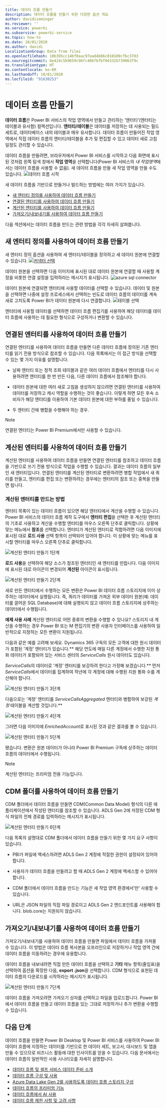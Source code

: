 ```yaml
---
title: 데이터 흐름 만들기
description: 데이터 흐름을 만들기 위한 다양한 옵션 개요
author: davidiseminger
ms.reviewer: ''
ms.service: powerbi
ms.subservice: powerbi-service
ms.topic: how-to
ms.date: 10/01/2020
ms.author: davidi
LocalizationGroup: Data from files
ms.openlocfilehash: 10b395cc14bf0aac97ead4b86c010109cfbc3703
ms.sourcegitcommit: be424c5b9659c96fc40bfbfbf04332b739063f9c
ms.translationtype: HT
ms.contentlocale: ko-KR
ms.lasthandoff: 10/01/2020
ms.locfileid: "91638253"
---
```

# <a name="creating-a-dataflow"></a>데이터 흐름 만들기
**데이터 흐름**은 Power BI 서비스의 작업 영역에서 만들고 관리하는 ‘엔터티’(엔터티는 테이블과 유사함) 컬렉션입니다. **엔터티/테이블**은 데이터를 저장하는 데 사용되는 필드 세트로, 데이터베이스 내의 테이블과 매우 유사합니다. 데이터 흐름이 만들어진 작업 영역에서 직접 데이터 흐름의 엔터티/테이블을 추가 및 편집할 수 있고 데이터 새로 고침 일정도 관리할 수 있습니다.

데이터 흐름을 만들려면, 브라우저에서 Power BI 서비스를 시작하고 다음 화면에 표시된 것처럼 왼쪽 탐색 창에서 **작업 영역**을 선택합니다(Power BI 서비스의 *내 작업영역*에서는 데이터 흐름을 사용할 수 없음). 새 데이터 흐름을 만들 새 작업 영역을 만들 수도 있습니다.
![데이터 흐름 시작](media/dataflows-create/create-options.png)

새 데이터 흐름을 기반으로 만들거나 빌드하는 방법에는 여러 가지가 있습니다.

* [새 엔터티 정의를 사용하여 데이터 흐름 만들기](#create-a-dataflow-using-define-new-entities)
* [연결된 엔터티를 사용하여 데이터 흐름 만들기](#create-a-dataflow-using-linked-entities)
* [계산된 엔터티를 사용하여 데이터 흐름 만들기](#create-a-dataflow-using-a-computed-entity)
* [가져오기/내보내기를 사용하여 데이터 흐름 만들기](#create-a-dataflow-using-importexport)

다음 섹션에서는 데이터 흐름을 만드는 관련 방법을 각각 자세히 살펴봅니다.

## <a name="create-a-dataflow-using-define-new-entities"></a>새 엔터티 정의를 사용하여 데이터 흐름 만들기

새 엔터티 정의 옵션을 사용하여 새 엔터티/테이블을 정의하고 새 데이터 원본에 연결할 수 있습니다.
[ ![커넥터 선택](media/dataflows-create/create-connectors.png) ](media/dataflows-create/create-connectors.png#lightbox)

데이터 원본을 선택하면 다음 이미지에 표시된 대로 데이터 원본에 연결할 때 사용할 계정을 비롯한 연결 설정을 입력하라는 메시지가 표시됩니다.
![azure sql connector](media/dataflows-create/azure-sql-connector.png)

데이터 원본에 연결되면 엔터티에 사용할 데이터를 선택할 수 있습니다. 데이터 및 원본을 선택하면 나중에 설정 프로세스에서 선택하는 빈도로 데이터 흐름의 데이터를 계속 새로 고치도록 Power BI가 데이터 원본에 다시 연결합니다.
![테이블 선택](media/dataflows-create/choose-table.png)

엔터티에 사용할 데이터를 선택하면 데이터 흐름 편집기를 사용하여 해당 데이터를 데이터 흐름에 사용하는 데 필요한 형식으로 구성하거나 변환할 수 있습니다. 

## <a name="create-a-dataflow-using-linked-entities"></a>연결된 엔터티를 사용하여 데이터 흐름 만들기

연결된 엔터티를 사용하여 데이터 흐름을 만들면 다른 데이터 흐름에 정의된 기존 엔터티를 읽기 전용 방식으로 참조할 수 있습니다. 다음 목록에서는 이 접근 방식을 선택할 수 있는 몇 가지 이유를 설명합니다.

* 날짜 엔터티 또는 정적 조회 테이블과 같은 여러 데이터 흐름에서 엔터티를 다시 사용하려면 엔터티를 한 번 만든 다음, 다른 데이터 흐름에서 참조해야 합니다.

* 데이터 원본에 대한 여러 새로 고침을 생성하지 않으려면 연결된 엔터티를 사용하여 데이터를 저장하고 캐시 역할을 수행하는 것이 좋습니다. 이렇게 하면 모든 후속 소비자가 해당 엔터티를 이용하여 기본 데이터 원본에 대한 부하를 줄일 수 있습니다.

* 두 엔터티 간에 병합을 수행해야 하는 경우.

> [!NOTE]
> 연결된 엔터티는 Power BI Premium에서만 사용할 수 있습니다.

## <a name="create-a-dataflow-using-a-computed-entity"></a>계산된 엔터티를 사용하여 데이터 흐름 만들기

계산된 엔터티를 사용하여 데이터 흐름을 만들면 연결된 엔터티를 참조하고 데이터 흐름을 기반으로 쓰기 전용 방식으로 작업을 수행할 수 있습니다. 결과는 데이터 흐름의 일부인 새 엔터티입니다. 연결된 엔터티를 계산된 엔터티로 변환하려면 병합 작업에서 새 쿼리를 만들고, 엔터티를 편집 또는 변환하려는 경우에는 엔터티의 참조 또는 중복을 만들면 됩니다.

### <a name="how-to-create-computed-entities"></a>계산된 엔터티를 만드는 방법

엔터티 목록이 있는 데이터 흐름이 있으면 해당 엔터티에서 계산을 수행할 수 있습니다.
Power BI 서비스의 데이터 흐름 제작 도구에서 **엔터티 편집**을 선택한 후 계산된 엔터티의 기초로 사용하고 계산을 수행할 엔터티를 마우스 오른쪽 단추로 클릭합니다. 상황에 맞는 메뉴에서 **참조**를 선택합니다.
엔터티가 계산된 엔터티로 적합하려면 다음 이미지에 표시된 대로 **로드 사용** 선택 항목이 선택되어 있어야 합니다. 이 상황에 맞는 메뉴를 표시할 엔터티를 마우스 오른쪽 단추로 클릭합니다.

![계산된 엔터티 만들기 1단계](media/dataflows-create/computed-entity-step-1.png)

**로드 사용**을 선택하여 해당 소스가 참조된 엔터티인 새 엔터티를 만듭니다. 다음 이미지에 표시된 대로 아이콘이 변경되어 **계산된** 아이콘이 표시됩니다.

![계산된 엔터티 만들기 2단계](media/dataflows-create/computed-entity-step-2.png)

새로 만든 엔터티에서 수행하는 모든 변환은 Power BI 데이터 흐름 스토리지에 이미 상주하는 데이터에서 실행됩니다. 즉, 쿼리가 데이터를 가져온 외부 데이터 원본(예: 데이터를 끌어온 SQL Database)에 대해 실행되지 않고 데이터 흐름 스토리지에 상주하는 데이터에서 수행됩니다.

**예제 사용 사례** 계산된 엔터티로 어떤 종류의 변환을 수행할 수 있나요? 스토리지 내 계산을 수행하는 경우 Power BI 또는 M 편집기의 변환 사용자 인터페이스를 사용하여 일반적으로 지정하는 모든 변환이 지원됩니다.

다음과 같은 예를 고려해 보세요. Dynamics 365 구독의 모든 고객에 대한 원시 데이터가 포함된 ‘계정’ 엔터티가 있습니다.** 해당 연도에 매일 다른 계정에서 수행한 지원 통화 데이터가 포함되어 있는 서비스 센터의 *ServiceCalls* 원시 데이터도 있습니다.

*ServiceCalls*의 데이터로 ‘계정’ 엔터티를 보강하려 한다고 가정해 보겠습니다.**
먼저 *ServiceCalls*에서 데이터를 집계하여 작년에 각 계정에 대해 수행된 지원 통화 수를 계산해야 합니다.

![계산된 엔터티 만들기 3단계](media/dataflows-create/computed-entity-step-3.png)

다음으로는 ‘계정’ 엔터티를 *ServiceCallsAggregated* 엔터티와 병합하여 보강된 *계정* 테이블을 계산할 것입니다.**

![계산된 엔터티 만들기 4단계](media/dataflows-create/computed-entity-step-4.png)

그러면 다음 이미지에 *EnrichedAccount*로 표시된 것과 같은 결과를 볼 수 있습니다.

![계산된 엔터티 만들기 5단계](media/dataflows-create/computed-entity-step-5.png)

됐습니다. 변환은 원본 데이터가 아니라 Power BI Premium 구독에 상주하는 데이터 흐름의 데이터에서 수행됩니다.

> [!NOTE]
> 계산된 엔터티는 프리미엄 전용 기능입니다.

## <a name="create-a-dataflow-using-a-cdm-folder"></a>CDM 폴더를 사용하여 데이터 흐름 만들기

CDM 폴더에서 데이터 흐름을 만들면 CDM(Common Data Model) 형식의 다른 애플리케이션에서 작성된 엔터티를 참조할 수 있습니다. ADLS Gen 2에 저장된 CDM 형식 파일의 전체 경로를 입력하라는 메시지가 표시됩니다.

 ![계산된 엔터티 만들기 6단계](media/dataflows-create/attach-cdm.jpg)

다음 목록의 설명대로 CDM 폴더에서 데이터 흐름을 만들기 위한 몇 가지 요구 사항이 있습니다.

* PBI가 파일에 액세스하려면 ADLS Gen 2 계정에 적절한 권한이 설정되어 있어야 합니다.

* 사용자가 데이터 흐름을 만들려고 할 때 ADLS Gen 2 계정에 액세스할 수 있어야 합니다.

* CDM 폴더에서 데이터 흐름을 만드는 기능은 새 작업 영역 환경에서’만’ 사용할 수 있습니다.

* URL은 JSON 파일의 직접 파일 경로이고 ADLS Gen 2 엔드포인트를 사용해야 합니다. blob.core는 지원되지 않습니다.

## <a name="create-a-dataflow-using-importexport"></a>가져오기/내보내기를 사용하여 데이터 흐름 만들기

가져오기/내보내기를 사용하여 데이터 흐름을 만들면 파일에서 데이터 흐름을 가져올 수 있습니다. 이 방법은 데이터 흐름 복사본을 오프라인으로 저장하거나 작업 영역 간에 데이터 흐름을 이동하려는 경우에 유용합니다. 

데이터 흐름을 내보내려면 직접 만든 데이터 흐름을 선택하고 **기타** 메뉴 항목(줄임표)을 선택하여 옵션을 확장한 다음, **export .json**을 선택합니다. CDM 형식으로 표현된 데이터 흐름의 다운로드를 시작하라는 메시지가 표시됩니다.

![계산된 엔터티 만들기 7단계](media/dataflows-create/export-dataflow.png)

데이터 흐름을 가져오려면 가져오기 상자를 선택하고 파일을 업로드합니다. Power BI에서 데이터 흐름을 만들고 데이터 흐름을 있는 그대로 저장하거나 추가 변환을 수행할 수 있습니다.

## <a name="next-steps"></a>다음 단계

데이터 흐름을 만들면 Power BI Desktop 및 Power BI 서비스를 사용하여 Power BI 데이터 흐름에 지정하는 데이터를 기반으로 한 데이터 세트, 보고서, 대시보드 및 앱을 만들 수 있으므로 비즈니스 활동에 대한 인사이트를 얻을 수 있습니다. 다음 문서에서는 데이터 흐름의 일반적인 사용 시나리오를 자세히 설명합니다.

* [데이터 흐름 및 셀프 서비스 데이터 준비 소개](dataflows-introduction-self-service.md)
* [데이터 흐름 구성 및 사용](dataflows-configure-consume.md)
* [Azure Data Lake Gen 2를 사용하도록 데이터 흐름 스토리지 구성](dataflows-azure-data-lake-storage-integration.md)
* [데이터 흐름의 프리미엄 기능](dataflows-premium-features.md)
* [데이터 흐름에서 AI 사용](dataflows-machine-learning-integration.md)
* [데이터 흐름 제한 사항 및 고려 사항](dataflows-features-limitations.md)